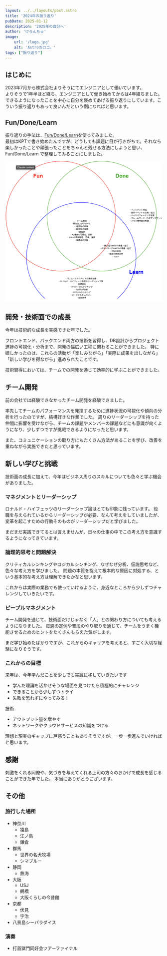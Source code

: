 ```yaml
---
layout: ../../layouts/post.astro
title: '2024年の振り返り'
pubDate: 2025-01-12
description: '2025年の自分へ'
author: 'けろんちゅ'
image:
    url: '/logo.jpg'
    alt: 'Astroのロゴ。'
tags: ["振り返り"]
---
```


## はじめに
2023年7月から株式会社よりそうにてエンジニアとして働いています。
<br>よりそうで1年半ほど経ち、エンジニアとして働き始めてからは4年経ちました。
<br>できるようになったことを中心に自分を褒めてあげる振り返りにしています。こういう振り返りもあって良いんだという例になればと思います。

## Fun/Done/Learn
振り返りの手法は、<a class="link link-info" href="https://qiita.com/viva_tweet_x/items/7e279f41f4388d9162ef">Fun/Done/Learn</a>を使ってみました。
<br>最初はKPTで書き始めたんですが、どうしても課題に目が行きがちで。それなら楽しかったことや頑張ったことをちゃんと残せる方法にしようと思い、Fun/Done/Learn で整理してみることにしました。

![Fun/Done/Learn ベン図](../../../public/post/post-1.png)

## 開発・技術面での成長
今年は技術的な成長を実感できた年でした。

フロントエンド、バックエンド両方の技術を習得し、DB設計からプロジェクト進捗の可視化・分析まで、開発の幅広い工程に関わることができました。
特に嬉しかったのは、これらの活動が「楽しみながら」「実際に成果を出しながら」「新しい学びを得ながら」進められたことです。

技術習得においては、チームでの開発を通じて効率的に学ぶことができました。

## チーム開発
前の会社では経験できなかったチーム開発を経験できました。

率先してチームのパフォーマンスを発揮するために進捗状況の可視化や傾向の分析を行ったのですが、結構好きな作業でした。
周りのリーダーシップを持った仲間に影響を受けながら、チームの課題やメンバーの課題などにも意識が向くようになり、少しずつですが挑戦できるようになったと思います。

また、コミュニケーションの取り方にもたくさん方法があることを学び、改善を重ねながら実施できたと思っています。

## 新しい学びと挑戦
技術面の成長に加えて、今年はビジネス周りのスキルについても色々と学ぶ機会がありました。

### マネジメントとリーダーシップ
ロナルド・ハイフェッツのリーダーシップ論はとても印象に残っています。
役職を与えられているからリーダーシップが必要、なんて考えをしていましたが、変革を起こすための行動そのものがリーダーシップだと学びました。

まだまだ実践できてるとは言えませんが、日々の仕事の中でこの考え方を意識するようになってきています。

### 論理的思考と問題解決
クリティカルシンキングやロジカルシンキング、なぜなぜ分析、仮説思考など、色々な考え方を学びました。
問題の本質を捉えて根本的な原因に対処する、という基本的な考え方は理解できたかなと思います。

これからは実際の業務でも使っていけるように、身近なところから少しずつチャレンジしていきたいです。

### ピープルマネジメント
チーム開発を通じて、技術面だけじゃなく「人」との関わり方についても考えるようになりました。
毎週の定例や普段のやり取りを通じて、チームをうまく機能させるためのヒントをたくさんもらえた気がします。

まだ学び始めたばかりですが、これからのキャリアを考えると、すごく大切な経験になりそうです。

### これからの目標
来年は、今年学んだことを少しでも実践に移していきたいです

- 学んだ理論を活かせそうな場面を見つけたら積極的にチャレンジ
- できることから少しずつトライ
- 失敗を恐れずにやってみる！

技術
- アウトプット量を増やす
- ネットワークやクラウドサービスの知識をつける

理想と現実のギャップに戸惑うこともありそうですが、一歩一歩進んでいければと思います。

## 感謝
刺激をくれる同僚や、気づきを与えてくれる上司の方々のおかげで成長を感じることができた年でした。
本当にありがとうございます。

## その他
### 旅行した場所
- 神奈川
    - 猿島
    - 江ノ島
    - 鎌倉
- 群馬
    - 世界の名犬牧場
    - シマブルー
- 静岡
    - 熱海
- 大阪
    - USJ
    - 鶴橋
    - 大阪くらしの今昔館
- 京都
    - 伏見
    - 宇治
- 八景島シーパラダイス

### 演奏
- 打首獄門同好会ツアーファイナル

